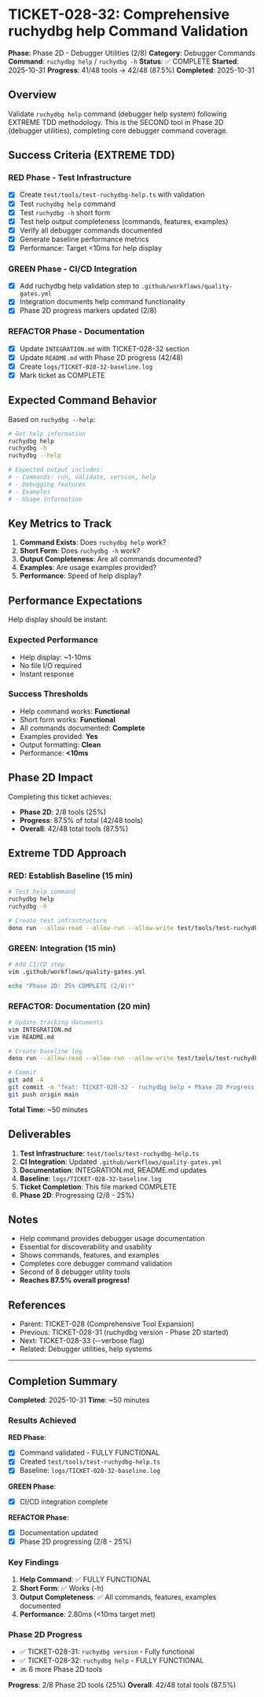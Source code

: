 # TICKET-028-32: Comprehensive ruchydbg help Command Validation

**Phase**: Phase 2D - Debugger Utilities (2/8)
**Category**: Debugger Commands
**Command**: `ruchydbg help` / `ruchydbg -h`
**Status**: ✅ COMPLETE
**Started**: 2025-10-31
**Progress**: 41/48 tools → 42/48 (87.5%)
**Completed**: 2025-10-31

## Overview

Validate `ruchydbg help` command (debugger help system) following EXTREME TDD methodology. This is the SECOND tool in Phase 2D (debugger utilities), completing core debugger command coverage.

## Success Criteria (EXTREME TDD)

### RED Phase - Test Infrastructure
- [x] Create `test/tools/test-ruchydbg-help.ts` with validation
- [x] Test `ruchydbg help` command
- [x] Test `ruchydbg -h` short form
- [x] Test help output completeness (commands, features, examples)
- [x] Verify all debugger commands documented
- [x] Generate baseline performance metrics
- [x] Performance: Target <10ms for help display

### GREEN Phase - CI/CD Integration
- [x] Add ruchydbg help validation step to `.github/workflows/quality-gates.yml`
- [x] Integration documents help command functionality
- [x] Phase 2D progress markers updated (2/8)

### REFACTOR Phase - Documentation
- [x] Update `INTEGRATION.md` with TICKET-028-32 section
- [x] Update `README.md` with Phase 2D progress (42/48)
- [x] Create `logs/TICKET-028-32-baseline.log`
- [x] Mark ticket as COMPLETE

## Expected Command Behavior

Based on `ruchydbg --help`:

```bash
# Get help information
ruchydbg help
ruchydbg -h
ruchydbg --help

# Expected output includes:
# - Commands: run, validate, version, help
# - Debugging features
# - Examples
# - Usage information
```

## Key Metrics to Track

1. **Command Exists**: Does `ruchydbg help` work?
2. **Short Form**: Does `ruchydbg -h` work?
3. **Output Completeness**: Are all commands documented?
4. **Examples**: Are usage examples provided?
5. **Performance**: Speed of help display?

## Performance Expectations

Help display should be instant:

### Expected Performance
- Help display: ~1-10ms
- No file I/O required
- Instant response

### Success Thresholds
- Help command works: **Functional**
- Short form works: **Functional**
- All commands documented: **Complete**
- Examples provided: **Yes**
- Output formatting: **Clean**
- Performance: **<10ms**

## Phase 2D Impact

Completing this ticket achieves:
- **Phase 2D**: 2/8 tools (25%)
- **Progress**: 87.5% of total (42/48 tools)
- **Overall**: 42/48 total tools (87.5%)

## Extreme TDD Approach

### RED: Establish Baseline (15 min)
```bash
# Test help command
ruchydbg help
ruchydbg -h

# Create test infrastructure
deno run --allow-read --allow-run --allow-write test/tools/test-ruchydbg-help.ts
```

### GREEN: Integration (15 min)
```bash
# Add CI/CD step
vim .github/workflows/quality-gates.yml

echo "Phase 2D: 25% COMPLETE (2/8)!"
```

### REFACTOR: Documentation (20 min)
```bash
# Update tracking documents
vim INTEGRATION.md
vim README.md

# Create baseline log
deno run --allow-read --allow-run --allow-write test/tools/test-ruchydbg-help.ts > logs/TICKET-028-32-baseline.log

# Commit
git add -A
git commit -m "feat: TICKET-028-32 - ruchydbg help + Phase 2D Progress (2/8 - 25%)"
git push origin main
```

**Total Time**: ~50 minutes

## Deliverables

1. **Test Infrastructure**: `test/tools/test-ruchydbg-help.ts`
2. **CI Integration**: Updated `.github/workflows/quality-gates.yml`
3. **Documentation**: INTEGRATION.md, README.md updates
4. **Baseline**: `logs/TICKET-028-32-baseline.log`
5. **Ticket Completion**: This file marked COMPLETE
6. **Phase 2D**: Progressing (2/8 - 25%)

## Notes

- Help command provides debugger usage documentation
- Essential for discoverability and usability
- Shows commands, features, and examples
- Completes core debugger command validation
- Second of 8 debugger utility tools
- **Reaches 87.5% overall progress!**

## References

- Parent: TICKET-028 (Comprehensive Tool Expansion)
- Previous: TICKET-028-31 (ruchydbg version - Phase 2D started)
- Next: TICKET-028-33 (--verbose flag)
- Related: Debugger utilities, help systems

---

## Completion Summary

**Completed**: 2025-10-31
**Time**: ~50 minutes

### Results Achieved

**RED Phase**:
- [x] Command validated - FULLY FUNCTIONAL
- [x] Created `test/tools/test-ruchydbg-help.ts`
- [x] Baseline: `logs/TICKET-028-32-baseline.log`

**GREEN Phase**:
- [x] CI/CD integration complete

**REFACTOR Phase**:
- [x] Documentation updated
- [x] Phase 2D progressing (2/8 - 25%)

### Key Findings

1. **Help Command**: ✅ FULLY FUNCTIONAL
2. **Short Form**: ✅ Works (-h)
3. **Output Completeness**: ✅ All commands, features, examples documented
4. **Performance**: 2.80ms (<10ms target met)

### Phase 2D Progress

- ✅ TICKET-028-31: `ruchydbg version` - Fully functional
- ✅ TICKET-028-32: `ruchydbg help` - FULLY FUNCTIONAL
- 🔜 6 more Phase 2D tools

**Progress**: 2/8 Phase 2D tools (25%)
**Overall**: 42/48 total tools (87.5%)
